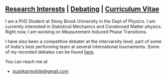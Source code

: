 
## [Research Interests](Science.md)    |  [Debating](debate.md)    |     [Curriculum Vitae](PushkarMohileCV(1)(1)pdf)

I am a PhD Student at Stony Brook University in the Dept of Physics.  I am currently interested in Statistical Mechanics and Condensed Matter physics. Right now, I am working on Measurement Induced Phase Transitions.    

I have also been a competitive debater at the intervarsity level, part of some of India's best performing team at several international tournaments. Some of my recorded debates can be found [here](debate.md). 


You can reach me at 

- [pushkarmohile@gmail.com](mailto:pushkarmohile@gmail.com)
